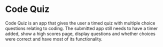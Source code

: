 # Code Quiz

Code Quiz is an app that gives the user a timed quiz with multiple choice questions relating to coding. The submitted app still needs to have a timer added, show a high scores page, display questions and whether choices were correct and have most of its functionality.
